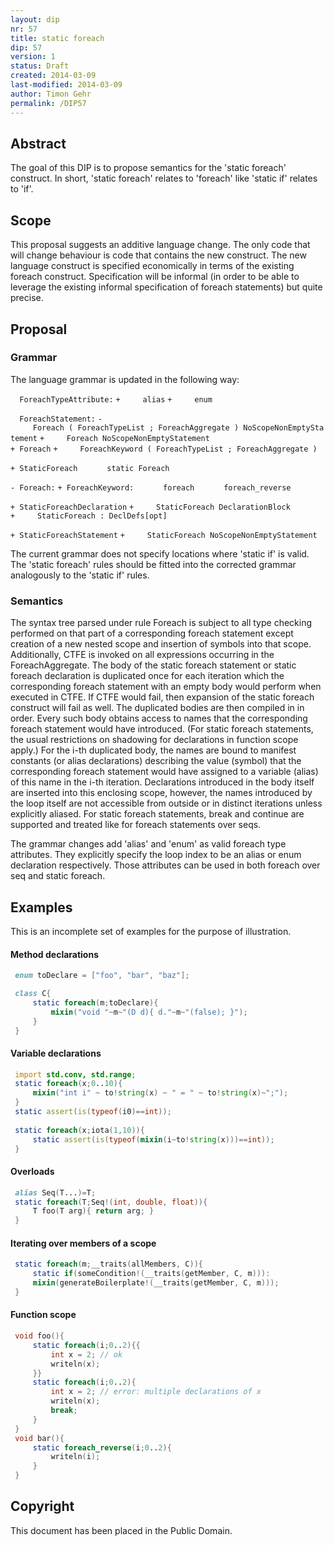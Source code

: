 ```yaml
---
layout: dip
nr: 57
title: static foreach
dip: 57
version: 1
status: Draft
created: 2014-03-09
last-modified: 2014-03-09
author: Timon Gehr
permalink: /DIP57
---
```


Abstract
--------

The goal of this DIP is to propose semantics for the 'static foreach'
construct. In short, 'static foreach' relates to 'foreach' like 'static
if' relates to 'if'.

Scope
-----

This proposal suggests an additive language change. The only code that
will change behaviour is code that contains the new construct. The new
language construct is specified economically in terms of the existing
foreach construct. Specification will be informal (in order to be able
to leverage the existing informal specification of foreach statements)
but quite precise.

Proposal
--------

### Grammar

The language grammar is updated in the following way:

`  ForeachTypeAttribute:`
`+     alias`
`+     enum`

`  ForeachStatement:`
`-     Foreach ( ForeachTypeList ; ForeachAggregate ) NoScopeNonEmptyStatement`
`+     Foreach NoScopeNonEmptyStatement`
\
`+ Foreach`
`+     ForeachKeyword ( ForeachTypeList ; ForeachAggregate )`

`+ StaticForeach`
`      static Foreach`

`- Foreach:`
`+ ForeachKeyword:`
`      foreach`
`      foreach_reverse`

`+ StaticForeachDeclaration`
`+     StaticForeach DeclarationBlock`
`+     StaticForeach : DeclDefs[opt]`

`+ StaticForeachStatement`
`+     StaticForeach NoScopeNonEmptyStatement`

The current grammar does not specify locations where 'static if' is
valid. The 'static foreach' rules should be fitted into the corrected
grammar analogously to the 'static if' rules.

### Semantics

The syntax tree parsed under rule Foreach is subject to all type
checking performed on that part of a corresponding foreach statement
except creation of a new nested scope and insertion of symbols into that
scope. Additionally, CTFE is invoked on all expressions occurring in the
ForeachAggregate. The body of the static foreach statement or static
foreach declaration is duplicated once for each iteration which the
corresponding foreach statement with an empty body would perform when
executed in CTFE. If CTFE would fail, then expansion of the static
foreach construct will fail as well. The duplicated bodies are then
compiled in in order. Every such body obtains access to names that the
corresponding foreach statement would have introduced. (For static
foreach statements, the usual restrictions on shadowing for declarations
in function scope apply.) For the i-th duplicated body, the names are
bound to manifest constants (or alias declarations) describing the value
(symbol) that the corresponding foreach statement would have assigned to
a variable (alias) of this name in the i-th iteration. Declarations
introduced in the body itself are inserted into this enclosing scope,
however, the names introduced by the loop itself are not accessible from
outside or in distinct iterations unless explicitly aliased. For static
foreach statements, break and continue are supported and treated like
for foreach statements over seqs.

The grammar changes add 'alias' and 'enum' as valid foreach type
attributes. They explicitly specify the loop index to be an alias or
enum declaration respectively. Those attributes can be used in both
foreach over seq and static foreach.

Examples
--------

This is an incomplete set of examples for the purpose of illustration.

#### Method declarations

```d
 enum toDeclare = ["foo", "bar", "baz"];

 class C{
     static foreach(m;toDeclare){
         mixin("void "~m~"(D d){ d."~m~"(false); }");
     }
 }
```

#### Variable declarations

```d
 import std.conv, std.range;
 static foreach(x;0..10){
     mixin("int i" ~ to!string(x) ~ " = " ~ to!string(x)~";");
 }
 static assert(is(typeof(i0)==int));
 
 static foreach(x;iota(1,10)){
     static assert(is(typeof(mixin(i~to!string(x)))==int));
 }
```

#### Overloads

```d
 alias Seq(T...)=T;
 static foreach(T;Seq!(int, double, float)){
     T foo(T arg){ return arg; }
 }
```

#### Iterating over members of a scope

```d
 static foreach(m;__traits(allMembers, C)){
     static if(someCondition!(__traits(getMember, C, m))):
     mixin(generateBoilerplate!(__traits(getMember, C, m)));
 }
```

#### Function scope

```d
 void foo(){
     static foreach(i;0..2){{
         int x = 2; // ok
         writeln(x);
     }}
     static foreach(i;0..2){
         int x = 2; // error: multiple declarations of x
         writeln(x);
         break;
     }
 }
 void bar(){
     static foreach_reverse(i;0..2){
         writeln(i);
     }
 }
```

Copyright
---------

This document has been placed in the Public Domain.
